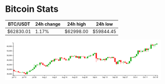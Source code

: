 # Bitcoin Stats

BTC/USDT|24h change|24h high|24h low|
|---|---|---|---|
|$62830.01|1.17%|$62998.00|$59844.45|

<img src="./chart.svg">
